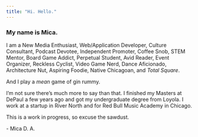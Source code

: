 ```yaml
---
title: "Hi. Hello."
---
```


### My name is Mica.

I am a New Media Enthusiast, Web/Application Developer, Culture Consultant, Podcast Devotee, Independent Promoter, Coffee Snob, STEM Mentor, Board Game Addict, Perpetual Student, Avid Reader, Event Organizer, Reckless Cyclist, Video Game Nerd, Dance Aficionado, Architecture Nut, Aspiring Foodie, Native Chicagoan, and *Total Square*.

And I play a *mean* game of gin rummy.

I’m not sure there’s much more to say than that. I finished my Masters at DePaul a few years ago and got my undergraduate degree from Loyola. I work at a startup in River North and for Red Bull Music Academy in Chicago. 

This is a work in progress, so excuse the sawdust.

\- Mica D. A.